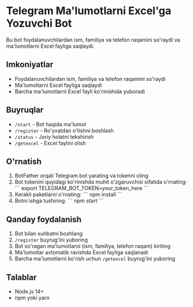 # Telegram Ma'lumotlarni Excel'ga Yozuvchi Bot

Bu bot foydalanuvchilardan ism, familiya va telefon raqamini so'raydi va ma'lumotlarni Excel fayliga saqlaydi.

## Imkoniyatlar

- Foydalanuvchilardan ism, familiya va telefon raqamini so'raydi
- Ma'lumotlarni Excel fayliga saqlaydi
- Barcha ma'lumotlarni Excel fayli ko'rinishida yuboradi

## Buyruqlar

- `/start` - Bot haqida ma'lumot
- `/register` - Ro'yxatdan o'tishni boshlash
- `/status` - Joriy holatni tekshirish
- `/getexcel` - Excel faylini olish

## O'rnatish

1. BotFather orqali Telegram bot yarating va tokenni oling
2. Bot tokenini quyidagi ko'rinishda muhit o'zgaruvchisi sifatida o'rnating:
   \`\`\`
   export TELEGRAM_BOT_TOKEN=your_token_here
   \`\`\`
3. Kerakli paketlarni o'rnating:
   \`\`\`
   npm install
   \`\`\`
4. Botni ishga tushiring:
   \`\`\`
   npm start
   \`\`\`

## Qanday foydalanish

1. Bot bilan suhbatni boshlang
2. `/register` buyrug'ini yuboring
3. Bot so'ragan ma'lumotlarni (ism, familiya, telefon raqam) kiriting
4. Ma'lumotlar avtomatik ravishda Excel fayliga saqlanadi
5. Barcha ma'lumotlarni ko'rish uchun `/getexcel` buyrug'ini yuboring

## Talablar

- Node.js 14+
- npm yoki yarn

